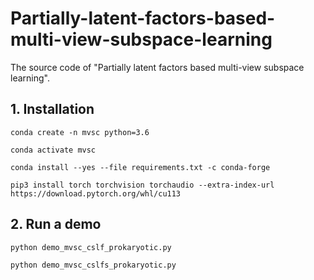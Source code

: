 # Partially-latent-factors-based-multi-view-subspace-learning

The source code of "Partially latent factors based multi-view subspace learning".


## 1. Installation

```  
conda create -n mvsc python=3.6
```

```  
conda activate mvsc
```

```
conda install --yes --file requirements.txt -c conda-forge
```

```
pip3 install torch torchvision torchaudio --extra-index-url https://download.pytorch.org/whl/cu113
```

## 2. Run a demo

```
python demo_mvsc_cslf_prokaryotic.py

```

```
python demo_mvsc_cslfs_prokaryotic.py

```
